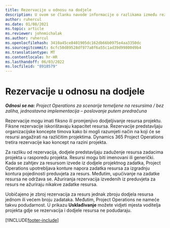 ```yaml
---
title: Rezervacije u odnosu na dodjele
description: U ovom se članku navode informacije o razlikama između rezervacija resursa i dodjela resursa.
author: ruhercul
ms.date: 01/08/2021
ms.topic: article
ms.reviewer: johnmichalak
ms.author: ruhercul
ms.openlocfilehash: 3410a45ce8401905dc162db66b0975e4aa3350dc
ms.sourcegitcommit: 6cfc50d89528df977a8f6a55c1ad39d99800d9b4
ms.translationtype: MT
ms.contentlocale: hr-HR
ms.lasthandoff: 06/03/2022
ms.locfileid: "8918579"
---
```

# <a name="bookings-vs-assignments"></a>Rezervacije u odnosu na dodjele

_**Odnosi se na:** Project Operations za scenarije temeljene na resursima / bez zaliha, jednostavna implementacija – poslovanje putem predračuna_

Rezervacije mogu imati fiksno ili promjenjivo dodjeljivanje resursa projektu. Fiksne rezervacije iskorištavaju kapacitet resursa. Rezervacije predstavljaju organizacijske koncepte timova kako bi mogli razumjeti način na koji će se resursi angažirati na različitim projektima. Dynamics 365 Project Operations tretira rezervacije kao koncept na razini projekta. 

Za razliku od rezervacija, dodjele predstavljaju zaduženje resursa zadacima projekta u rasporedu projekta. Resursi mogu biti imenovani ili generički.  Kada se zahtjev za resursom izvede iz dodjele projektnog zadatka, Project Operations upotrebljava konture napora zadatka resursa za izgradnju kontura pojedinosti preduvjeta za resurs. Međutim, upućivanje na zadatke resursa ne održava se. Ažuriranja rezervacija izvedenih iz preduvjeta za resurs ne ažuriraju nikakve zadatke resursa.

Uobičajeno je zbroj rezervacija za resurs jednak zbroju dodjela resursa jednom ili većem broju zadataka. Međutim, Project Operations ne nameće takvu podudarnost. U prikazu **Usklađivanje** možete vidjeti mjesta voditelja projekta gdje se rezervacija i dodjele resursa ne podudaraju.




[!INCLUDE[footer-include](../includes/footer-banner.md)]